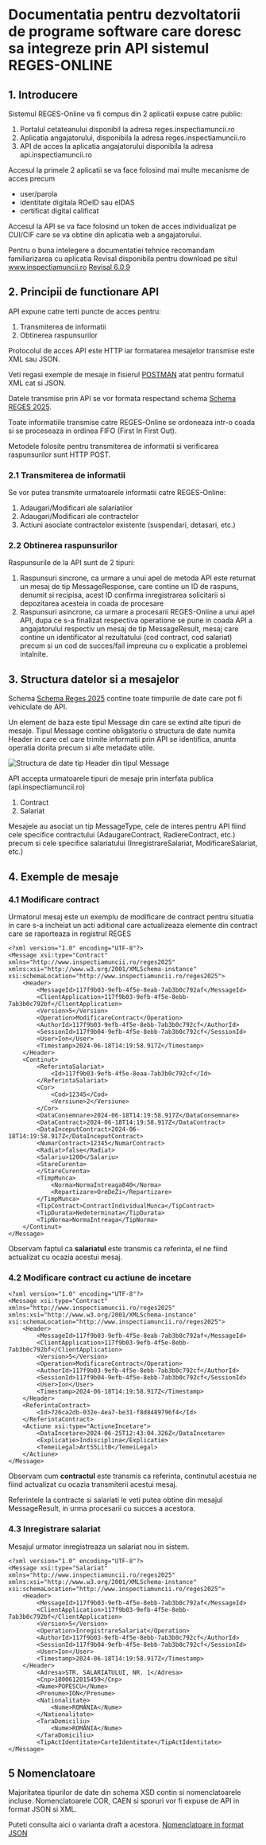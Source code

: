 # Documentatia pentru dezvoltatorii de programe software care doresc sa integreze prin API sistemul REGES-ONLINE

## 1. Introducere

Sistemul REGES-Online va fi compus din 2 aplicatii expuse catre public:
1. Portalul cetateanului disponibil la adresa reges.inspectiamuncii.ro
2. Aplicatia angajatorului, disponibila la adresa reges.inspectiamuncii.ro
3. API de acces la aplicatia angajatorului disponibila la adresa api.inspectiamuncii.ro

Accesul la primele 2 aplicatii se va face folosind mai multe mecanisme de acces precum
- user/parola
- identitate digitala ROeID sau eIDAS
- certificat digital calificat

Accesul la API se va face folosind un token de acces individualizat pe CUI/CIF care se va obtine din aplicatia web a angajatorului.

Pentru o buna intelegere a documentatiei tehnice recomandam familiarizarea cu aplicatia Revisal disponibila pentru download pe situl www.inspectiamuncii.ro [Revisal 6.0.9](https://www.inspectiamuncii.ro/reges)

## 2. Principii de functionare API

API expune catre terti puncte de acces pentru:
1. Transmiterea de informatii 
2. Obtinerea raspunsurilor

Protocolul de acces API este HTTP iar formatarea mesajelor transmise este XML sau JSON. 

Veti regasi exemple de mesaje in fisierul [POSTMAN](RevisalEvents.postman_collection.json) atat pentru formatul XML cat si JSON.

Datele transmise prin API se vor formata respectand schema [Schema REGES 2025](<Schema reges.xsd>).

Toate informatiile transmise catre REGES-Online se ordoneaza intr-o coada si se proceseaza in ordinea FIFO (First In First Out).

Metodele folosite pentru transmiterea de informatii si verificarea raspunsurilor sunt HTTP POST.

### 2.1 Transmiterea de informatii

Se vor putea transmite urmatoarele informatii catre REGES-Online:
1. Adaugari/Modificari ale salariatilor
2. Adaugari/Modificari ale contractelor
3. Actiuni asociate contractelor existente (suspendari, detasari, etc.)

### 2.2 Obtinerea raspunsurilor

Raspunsurile de la API sunt de 2 tipuri:
1. Raspunsuri sincrone, ca urmare a unui apel de metoda API este returnat un mesaj de tip MessageResponse, care contine un ID de raspuns, denumit si recipisa, acest ID confirma inregistrarea solicitarii si depozitarea acesteia in coada de procesare
2. Raspunsuri asincrone, ca urmare a procesarii REGES-Online a unui apel API, dupa ce s-a finalizat respectiva operatione se pune in coada API a angajatorului respectiv un mesaj de tip MessageResult, mesaj care contine un identificator al rezultatului (cod contract, cod salariat) precum si un cod de succes/fail impreuna cu o explicatie a problemei intalnite.

## 3. Structura datelor si a mesajelor

Schema [Schema Reges 2025](<Schema reges.xsd>) contine toate timpurile de date care pot fi vehiculate de API. 

Un element de baza este tipul Message din care se extind alte tipuri de mesaje. Tipul Message contine obligatoriu o structura de date numita Header in care cel care trimite informatii prin API se identifica, anunta operatia dorita precum si alte metadate utile.

![Structura de date tip Header din tipul Message](images/header.JPG)

API accepta urmatoarele tipuri de mesaje prin interfata publica (api.inspectiamuncii.ro)

1. Contract
2. Salariat

Mesajele au asociat un tip MessageType, cele de interes pentru API fiind cele specifice contractului (AdaugareContract, RadiereContract, etc.) precum si cele specifice salariatului (InregistrareSalariat, ModificareSalariat, etc.)

## 4. Exemple de mesaje

### 4.1 Modificare contract

Urmatorul mesaj este un exemplu de modificare de contract pentru situatia in care s-a incheiat un acti aditional care actualizeaza elemente din contract care se raporteaza in registrul REGES

    <?xml version="1.0" encoding="UTF-8"?>
    <Message xsi:type="Contract" xmlns="http://www.inspectiamuncii.ro/reges2025"
    xmlns:xsi="http://www.w3.org/2001/XMLSchema-instance"
    xsi:schemaLocation="http://www.inspectiamuncii.ro/reges2025">
        <Header>
            <MessageId>117f9b03-9efb-4f5e-8eab-7ab3b0c792af</MessageId>
            <ClientApplication>117f9b03-9efb-4f5e-8ebb-7ab3b0c792bf</ClientApplication>
            <Version>5</Version>
            <Operation>ModificareContract</Operation>
            <AuthorId>117f9b03-9efb-4f5e-8ebb-7ab3b0c792cf</AuthorId>
            <SessionId>117f9b04-9efb-4f5e-8ebb-7ab3b0c792cf</SessionId>
            <User>Ion</User>
            <Timestamp>2024-06-18T14:19:58.917Z</Timestamp>
        </Header>
        <Continut>
            <ReferintaSalariat>
                <Id>117f9b03-9efb-4f5e-8eaa-7ab3b0c792cf</Id>
            </ReferintaSalariat>
            <Cor>
                <Cod>12345</Cod>
                <Versiune>2</Versiune>
            </Cor>
            <DataConsemnare>2024-06-18T14:19:58.917Z</DataConsemnare>
            <DataContract>2024-06-18T14:19:58.917Z</DataContract>
            <DataInceputContract>2024-06-18T14:19:58.917Z</DataInceputContract>
            <NumarContract>12345</NumarContract>
            <Radiat>false</Radiat>
            <Salariu>1200</Salariu>
            <StareCurenta>
            </StareCurenta>
            <TimpMunca>
                <Norma>NormaIntreaga840</Norma>
                <Repartizare>OreDeZi</Repartizare>
            </TimpMunca>
            <TipContract>ContractIndividualMunca</TipContract>
            <TipDurata>Nedeterminata</TipDurata>
            <TipNorma>NormaIntreaga</TipNorma>
        </Continut>
    </Message>

Observam faptul ca **salariatul** este transmis ca referinta, el ne fiind actualizat cu ocazia acestui mesaj.

### 4.2 Modificare contract cu actiune de incetare

    <?xml version="1.0" encoding="UTF-8"?>
    <Message xsi:type="Contract" xmlns="http://www.inspectiamuncii.ro/reges2025"
    xmlns:xsi="http://www.w3.org/2001/XMLSchema-instance"
    xsi:schemaLocation="http://www.inspectiamuncii.ro/reges2025">
        <Header>
            <MessageId>117f9b03-9efb-4f5e-8eab-7ab3b0c792af</MessageId>
            <ClientApplication>117f9b03-9efb-4f5e-8ebb-7ab3b0c792bf</ClientApplication>
            <Version>5</Version>
            <Operation>ModificareContract</Operation>
            <AuthorId>117f9b03-9efb-4f5e-8ebb-7ab3b0c792cf</AuthorId>
            <SessionId>117f9b04-9efb-4f5e-8ebb-7ab3b0c792cf</SessionId>
            <User>Ion</User>
            <Timestamp>2024-06-18T14:19:58.917Z</Timestamp>
        </Header>
        <ReferintaContract>
            <Id>726ca2db-032e-4ea7-be31-f8d8489796f4</Id>
        </ReferintaContract>
        <Actiune xsi:type="ActiuneIncetare">
            <DataIncetare>2024-06-25T12:43:04.326Z</DataIncetare>
            <Explicatie>Indisciplina</Explicatie>
            <TemeiLegal>Art55LitB</TemeiLegal>
        </Actiune>
    </Message>

Observam cum **contractul** este transmis ca referinta, continutul acestuia ne fiind actualizat cu ocazia transmiterii acestui mesaj.

Referintele la contracte si salariati le veti putea obtine din mesajul MessageResult, in urma procesarii cu succes a acestora.

### 4.3 Inregistrare salariat

Mesajul urmator inregistreaza un salariat nou in sistem.

    <?xml version="1.0" encoding="UTF-8"?>
    <Message xsi:type="Salariat" xmlns="http://www.inspectiamuncii.ro/reges2025"
    xmlns:xsi="http://www.w3.org/2001/XMLSchema-instance"
    xsi:schemaLocation="http://www.inspectiamuncii.ro/reges2025">
        <Header>
            <MessageId>117f9b03-9efb-4f5e-8ebb-7ab3b0c792af</MessageId>
            <ClientApplication>117f9b03-9efb-4f5e-8ebb-7ab3b0c792bf</ClientApplication>
            <Version>5</Version>
            <Operation>InregistrareSalariat</Operation>
            <AuthorId>117f9b03-9efb-4f5e-8ebb-7ab3b0c792cf</AuthorId>
            <SessionId>117f9b04-9efb-4f5e-8ebb-7ab3b0c792cf</SessionId>
            <User>Ion</User>
            <Timestamp>2024-06-18T14:19:58.917Z</Timestamp>
        </Header>
            <Adresa>STR. SALARIATULUI, NR. 1</Adresa>
            <Cnp>1800612015459</Cnp>
            <Nume>POPESCU</Nume>
            <Prenume>ION</Prenume>
            <Nationalitate>
                <Nume>ROMÂNIA</Nume>
            </Nationalitate>
            <TaraDomiciliu>
                <Nume>ROMÂNIA</Nume>
            </TaraDomiciliu>
            <TipActIdentitate>CarteIdentitate</TipActIdentitate>
    </Message>

## 5 Nomenclatoare

Majoritatea tipurilor de date din schema XSD contin si nomenclatoarele incluse. Nomenclatoarele COR, CAEN si sporuri vor fi expuse de API in format JSON si XML.

Puteti consulta aici o varianta draft a acestora. [Nomenclatoare in format JSON](nomenclatoare/nomenclatoare.json)